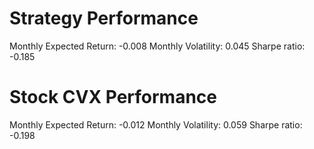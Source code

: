 # Strategy Performance
Monthly Expected Return: -0.008
Monthly Volatility: 0.045
Sharpe ratio: -0.185
# Stock CVX Performance
Monthly Expected Return: -0.012
Monthly Volatility: 0.059
Sharpe ratio: -0.198

